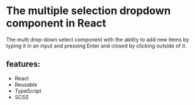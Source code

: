 # The multiple selection dropdown component in React

The multi drop-down select component with the ability to add new items by typing it in an input and pressing Enter and closed by clicking outside of it.

## features:
  - React
  - Reusable
  - TypeScript
  - SCSS
